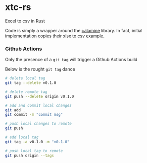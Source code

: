 # xtc-rs
Excel to csv in Rust

Code is simply a wrapper around the [calamine](https://github.com/tafia/calamine) library.  In fact, initial implementation copies their [xlsx to csv example](https://github.com/tafia/calamine/blob/master/examples/excel_to_csv.rs).


### Github Actions
Only the presence of a `git tag` will trigger a Github Actions build

Below is the rought `git tag` dance

```sh
# delete local tag
git tag --delete v0.1.0

# delete remote tag
git push --delete origin v0.1.0

# add and commit local changes
git add .
git commit -m "commit msg"

# push local changes to remote
git push

# add local tag
git tag -a v0.1.0 -m "v0.1.0"

# push local tag to remote
git push origin --tags
```
